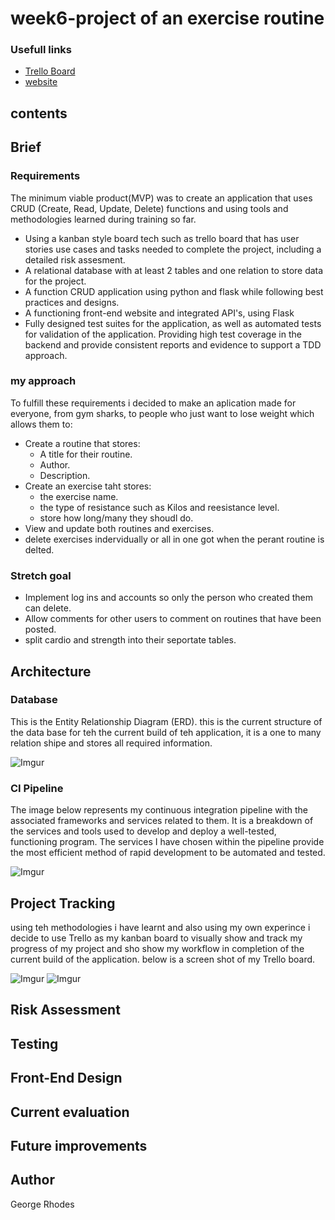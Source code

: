 # week6-project of an exercise routine 
### Usefull links
- [Trello Board](https://trello.com/b/Isjf9yth/qa-project)
- [website](http://35.246.99.81:5000/)
## contents

















## Brief

### Requirements

The minimum viable product(MVP) was to create an application that uses CRUD (Create, Read, Update, Delete) functions and using tools and methodologies learned during training so far.
* Using a kanban style board tech such as trello board that has user stories use cases and tasks needed to complete the project, including a detailed risk assesment.
* A relational database with at least 2 tables and one relation to store data for the project.
* A function CRUD application using python and flask while following best practices and designs.
* A functioning front-end website and integrated API's, using Flask
* Fully designed test suites for the application, as well as automated tests for validation of the application. Providing high test coverage in the backend and provide consistent reports and evidence to support a TDD approach.

### my approach
To fulfill these requirements i decided to make an aplication made for everyone, from gym sharks, to people who just want to lose weight which allows them to:

* Create a routine that stores:
  * A title for their routine.
  * Author.
  * Description.
* Create an exercise taht stores:
  * the exercise name.
  * the type of resistance such as Kilos and reesistance level.
  * store how long/many they shoudl do.
* View and update both routines and exercises. 
* delete exercises indervidually or all in one got when the perant routine is delted. 



### Stretch goal
* Implement log ins and accounts so only the person who created them can delete.
* Allow comments for other users to comment on routines that have been posted.
* split cardio and strength into their seportate tables.

## Architecture


### Database
This is the Entity Relationship Diagram (ERD). this is the current structure of the data base for teh the current build of teh application, it is a one to many relation shipe and stores all required information.

![Imgur](https://i.imgur.com/tO9B8Cs.png)

### CI Pipeline
The image below represents my continuous integration pipeline with the associated frameworks and services related to them. It is a breakdown of the services and tools used to develop and deploy a well-tested, functioning program. The services I have chosen within the pipeline provide the most efficient method of rapid development to be automated and tested.

![Imgur](https://i.imgur.com/WhYD2i2.png)



## Project Tracking
using teh methodologies i have learnt and also using my own experince i decide to use Trello as my kanban board to visually show and track my progress of my project and sho show my workflow in completion of the current build of the application. below is a screen shot of my Trello board.

![Imgur](https://i.imgur.com/k619atK.png) ![Imgur](https://i.imgur.com/XuSQSVZ.png)

## Risk Assessment


## Testing


## Front-End Design




## Current evaluation

## Future improvements





## Author
George Rhodes
